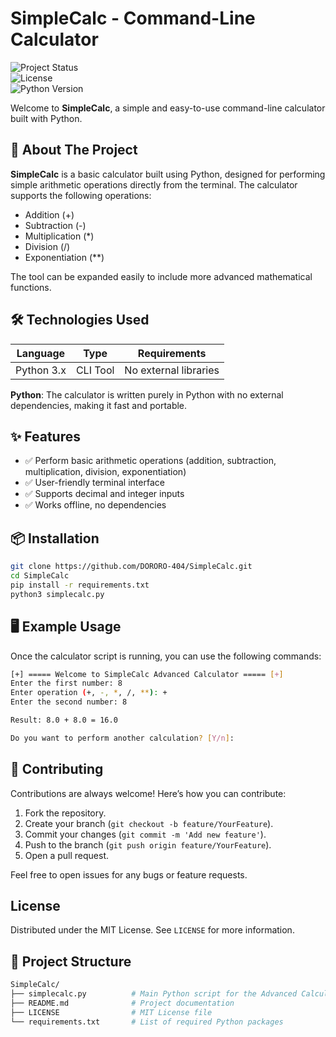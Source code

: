 # SimpleCalc - Command-Line Calculator

![Project Status](https://img.shields.io/badge/status-active-brightgreen)  
![License](https://img.shields.io/badge/license-MIT-blue)  
![Python Version](https://img.shields.io/badge/python-3.x+-blue)

Welcome to **SimpleCalc**, a simple and easy-to-use command-line calculator built with Python.

## 🚀 About The Project

**SimpleCalc** is a basic calculator built using Python, designed for performing simple arithmetic operations directly from the terminal. The calculator supports the following operations:

- Addition (+)
- Subtraction (-)
- Multiplication (*)
- Division (/)
- Exponentiation (**)

The tool can be expanded easily to include more advanced mathematical functions.

## 🛠 Technologies Used

| Language   | Type     | Requirements   |
|------------|----------|----------------|
| Python 3.x | CLI Tool | No external libraries |

**Python**: The calculator is written purely in Python with no external dependencies, making it fast and portable.

## ✨ Features

- ✅ Perform basic arithmetic operations (addition, subtraction, multiplication, division, exponentiation)
- ✅ User-friendly terminal interface
- ✅ Supports decimal and integer inputs
- ✅ Works offline, no dependencies

## 📦 Installation
```bash
git clone https://github.com/DORORO-404/SimpleCalc.git
cd SimpleCalc
pip install -r requirements.txt
python3 simplecalc.py
```

## 🖥️ Example Usage

Once the calculator script is running, you can use the following commands:

```bash
[+] ===== Welcome to SimpleCalc Advanced Calculator ===== [+]
Enter the first number: 8
Enter operation (+, -, *, /, **): +
Enter the second number: 8

Result: 8.0 + 8.0 = 16.0

Do you want to perform another calculation? [Y/n]:
```

## 🤝 Contributing

Contributions are always welcome! Here’s how you can contribute:

1. Fork the repository.
2. Create your branch (`git checkout -b feature/YourFeature`).
3. Commit your changes (`git commit -m 'Add new feature'`).
4. Push to the branch (`git push origin feature/YourFeature`).
5. Open a pull request.

Feel free to open issues for any bugs or feature requests.

## License

Distributed under the MIT License. See `LICENSE` for more information.

## 📁 Project Structure
```bash
SimpleCalc/
├── simplecalc.py          # Main Python script for the Advanced Calculator
├── README.md              # Project documentation
├── LICENSE                # MIT License file
└── requirements.txt       # List of required Python packages
```
